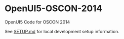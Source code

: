 OpenUI5-OSCON-2014
==================

OpenUI5 Code for OSCON 2014

See [SETUP.md](SETUP.md) for local development setup information.
